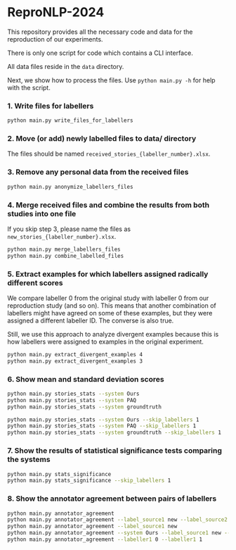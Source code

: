 # ReproNLP-2024

This repository provides all the necessary code and data for the reproduction of our experiments.

There is only one script for code which contains a CLI interface.

All data files reside in the `data` directory.

Next, we show how to process the files. Use `python main.py -h` for help with the script.

### 1. Write files for labellers

```sh
python main.py write_files_for_labellers
```

### 2. Move (or add) newly labelled files to data/ directory

The files should be named `received_stories_{labeller_number}.xlsx`.

### 3. Remove any personal data from the received files

```sh
python main.py anonymize_labellers_files
```

### 4. Merge received files and combine the results from both studies into one file

If you skip step 3, please name the files as `new_stories_{labeller_number}.xlsx`.

```sh
python main.py merge_labellers_files
python main.py combine_labelled_files
```

### 5. Extract examples for which labellers assigned radically different scores

We compare labeller 0 from the original study with labeller 0 from our reproduction study (and so on). This means that another combination of labellers might have agreed on some of these examples, but they were assigned a different labeller ID. The converse is also true.

Still, we use this approach to analyze divergent examples because this is how labellers were assigned to examples in the original experiment.

```sh
python main.py extract_divergent_examples 4
python main.py extract_divergent_examples 3
```

### 6. Show mean and standard deviation scores

```sh
python main.py stories_stats --system Ours
python main.py stories_stats --system PAQ
python main.py stories_stats --system groundtruth

python main.py stories_stats --system Ours --skip_labellers 1
python main.py stories_stats --system PAQ --skip_labellers 1
python main.py stories_stats --system groundtruth --skip_labellers 1
```

### 7. Show the results of statistical significance tests comparing the systems

```sh
python main.py stats_significance
python main.py stats_significance --skip_labellers 1
```

### 8. Show the annotator agreement between pairs of labellers

```sh
python main.py annotator_agreement
python main.py annotator_agreement --label_source1 new --label_source2 new
python main.py annotator_agreement --label_source1 new
python main.py annotator_agreement --system Ours --label_source1 new --label_source2 new
python main.py annotator_agreement --labeller1 0 --labeller1 1
```
